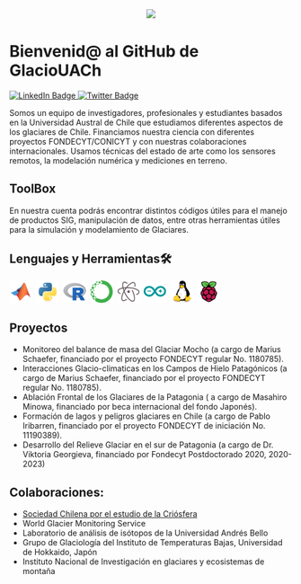 <div id="header" align="center">
  <img src="https://docenciaonline.uach.cl/wp-content/uploads/2022/07/nature.png" width="200"/>
</div>

# Bienvenid@ al GitHub de GlacioUACh

<div id="badges">
  <a href="https://www.instagram.com/glaciouach/">
    <img src="https://img.shields.io/badge/Instagram-E4405F?style=for-the-badge&logo=instagram&logoColor=white" alt="LinkedIn Badge"/>
  </a>
  <a href="https://twitter.com/glaciologia">
    <img src="https://img.shields.io/badge/Twitter-blue?style=for-the-badge&logo=twitter&logoColor=white" alt="Twitter Badge"/>
  </a>
</div>

Somos un equipo de investigadores, profesionales y estudiantes basados en la Universidad Austral de Chile que estudiamos diferentes aspectos de los glaciares de Chile. Financiamos nuestra ciencia con diferentes proyectos FONDECYT/CONICYT y con nuestras colaboraciones internacionales. Usamos técnicas del estado de arte como los sensores remotos, la modelación numérica y mediciones en terreno.

## ToolBox
En nuestra cuenta podrás encontrar distintos códigos útiles para el manejo de productos SIG, manipulación de datos, entre otras herramientas útiles para la simulación y modelamiento de Glaciares.

## Lenguajes y Herramientas:hammer_and_wrench:
<div>
<img src="https://github.com/devicons/devicon/blob/master/icons/matlab/matlab-original.svg" title="MATLAB" alt="MATLAB" width="40" height="40"/>&nbsp;
<img src="https://github.com/devicons/devicon/blob/master/icons/python/python-original.svg" title="Python" alt="Python" width="40" height="40"/>&nbsp;  
<img src="https://github.com/devicons/devicon/blob/master/icons/r/r-original.svg" title="R" alt="R" width="40" height="40"/>&nbsp;
<img src="https://github.com/devicons/devicon/blob/master/icons/anaconda/anaconda-original.svg" title="anaconda" alt="anaconda" width="40" height="40"/>&nbsp;
<img src="https://github.com/devicons/devicon/blob/master/icons/atom/atom-original.svg" title="atom" alt="atom" width="40" height="40"/>&nbsp;  
<img src="https://github.com/devicons/devicon/blob/master/icons/arduino/arduino-original.svg" title="arduino" alt="arduino" width="40" height="40"/>&nbsp;   
<img src="https://github.com/devicons/devicon/blob/master/icons/linux/linux-original.svg" title="linux" alt="linux" width="40" height="40"/>&nbsp;     
<img src="https://github.com/devicons/devicon/blob/master/icons/raspberrypi/raspberrypi-original.svg" title="raspberry" alt="raspberry" width="40" height="40"/>&nbsp; 
</div>

## Proyectos
- Monitoreo del balance de masa del Glaciar Mocho (a cargo de Marius Schaefer, financiado por el proyecto FONDECYT regular No. 1180785).
- Interacciones Glacio-climaticas en los Campos de Hielo Patagónicos (a cargo de Marius Schaefer, financiado por el proyecto FONDECYT regular No. 1180785).
- Ablación Frontal de los Glaciares de la Patagonia ( a cargo de Masahiro Minowa, financiado por beca internacional del fondo Japonés).
- Formación de lagos y peligros glaciares en Chile (a cargo de Pablo Iribarren, financiado por el proyecto FONDECYT de iniciación No. 11190389).
- Desarrollo del Relieve Glaciar en el sur de Patagonia (a cargo de Dr. Viktoria Georgieva, financiado por Fondecyt Postdoctorado 2020, 2020-2023)

## Colaboraciones:
- <a href="http://sochicri.cl/"> Sociedad Chilena por el estudio de la Criósfera </a>
- World Glacier Monitoring Service
- Laboratorio de análisis de isótopos de la Universidad Andrés Bello
- Grupo de Glaciología del Instituto de Temperaturas Bajas, Universidad de Hokkaido, Japón
- Instituto Nacional de Investigación en glaciares y ecosistemas de montaña
